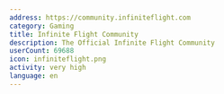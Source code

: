 ```yaml
---
address: https://community.infiniteflight.com
category: Gaming
title: Infinite Flight Community
description: The Official Infinite Flight Community
userCount: 69688
icon: infiniteflight.png
activity: very high
language: en
---
```

